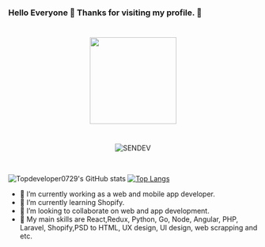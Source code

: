 ### Hello Everyone 👋 Thanks for visiting my profile. 👋
<div align="center" style="margin: 40px 0">
    <a href="https://github.com/Dev-1102/github-profile-views-counter">
        <img width="175px" src="https://komarev.com/ghpvc/?username=SenDev001&color=DE002D">
    </a>
</div>
<p align="center"> <img src="https://komarev.com/ghpvc/?username=SenDev001&label=Profile%20views&color=0e75b6&style=flat" alt="SENDEV" /> </p>


<br/>

![Topdeveloper0729's GitHub stats](https://github-readme-stats.vercel.app/api?username=SenDev001&show_icons=true)
[![Top Langs](https://github-readme-stats.vercel.app/api/top-langs/?username=SenDev001&layout=compact)](https://github.com/anuraghazra/github-readme-stats)

- 👋 I’m currently working as a web and mobile app developer.
- 👋 I’m currently learning Shopify.
- 👋 I’m looking to collaborate on web and app development.
- 👋 My main skills are React,Redux, Python, Go, Node, Angular, PHP, Laravel, Shopify,PSD to HTML, UX design, UI design, web scrapping and etc.
  
